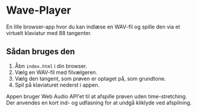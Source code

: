 # Wave-Player

En lille browser-app hvor du kan indlæse en WAV-fil og spille den via et virtuelt klaviatur med 88 tangenter.

## Sådan bruges den

1. Åbn `index.html` i din browser.
2. Vælg en WAV-fil med filvælgeren.
3. Vælg den tangent, som prøven er optaget på, som grundtone.
4. Spil på klaviaturet nederst i appen.

Appen bruger Web Audio API'et til at afspille prøven uden time-stretching. Der anvendes en kort ind- og udfasning for at undgå kliklyde ved afspilning.
